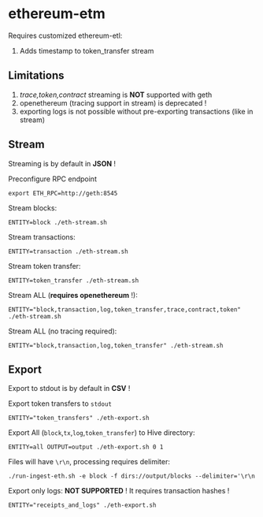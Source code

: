 # ethereum-etm

Requires customized ethereum-etl:

1) Adds timestamp to token_transfer stream

## Limitations

1. *trace,token,contract* streaming is __NOT__ supported with geth
2. openethereum (tracing support in stream) is deprecated !
3. exporting logs is not possible without pre-exporting transactions (like in stream)

## Stream 

Streaming is by default in __JSON__ !

Preconfigure RPC endpoint

```
export ETH_RPC=http://geth:8545
```

Stream blocks:
```
ENTITY=block ./eth-stream.sh
```

Stream transactions:
```
ENTITY=transaction ./eth-stream.sh
```

Stream token transfer:
```
ENTITY=token_transfer ./eth-stream.sh
```

Stream ALL (__requires openethereum__ !):

```
ENTITY="block,transaction,log,token_transfer,trace,contract,token" ./eth-stream.sh
```

Stream ALL (no tracing required):
```
ENTITY="block,transaction,log,token_transfer" ./eth-stream.sh
```

## Export

Export to stdout is by default in __CSV__ !

Export token transfers to `stdout`
```
ENTITY="token_transfers" ./eth-export.sh
```

Export All (`block`,`tx`,`log`,`token_transfer`) to Hive directory:
```
ENTITY=all OUTPUT=output ./eth-export.sh 0 1
```
Files will have `\r\n`, processing requires delimiter:
```
./run-ingest-eth.sh -e block -f dirs://output/blocks --delimiter='\r\n
```


Export only logs:
__NOT SUPPORTED__ !
It requires transaction hashes !
```
ENTITY="receipts_and_logs" ./eth-export.sh
```
